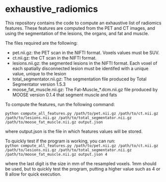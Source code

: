 # exhaustive_radiomics

This repository contains the code to compute an exhaustive list of radiomics features. These features are computed from the PET and CT images, and using the segmentation of the lesions, the organs, and fat and muscle.

The files required are the following:

- pet.nii.gz: the PET scan in the NIFTI format. Voxels values must be SUV.
- ct.nii.gz: the CT scan in the NIFTI format.
- lesions.nii.gz: the segmented lesions in the NIFTI format. Each voxel of each spatially disconnected lesion must be identifed with a unique value, unique to the lesion
- total_segmentator.nii.gz: The segmentation file produced by Total Segmentator version 1.5.3
- moose_fat_muscle.nii.gz: The Fat-Muscle_*.dcm.nii.gz file produced by MOOSE version 0.1.4 that segment muscle and fats

To compute the features, run the following command:

`python compute_all_features.py /path/to/pet.nii.gz /path/to/ct.nii.gz /path/to/lesions.nii.gz /path/to/total_segmentator.nii.gz /path/to/moose_fat_muscle.nii.gz output.json`

where output.json is the file in which features values will be stored.

To quickly test if the program is working, you can run:  
`python compute_all_features.py /path/to/pet.nii.gz /path/to/ct.nii.gz /path/to/lesions.nii.gz /path/to/total_segmentator.nii.gz /path/to/moose_fat_muscle.nii.gz output.json 4`


where the last digit is the size in mm of the resampled voxels. 1mm should be used, but to quickly test the program, putting a higher value such as 4 or 8 allow for quick execution.